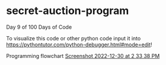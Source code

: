 # secret-auction-program
 Day 9 of 100 Days of Code

To visualize this code or other python code input it into https://pythontutor.com/python-debugger.html#mode=edit!


Programming flowchart
[Screenshot 2022-12-30 at 2 33 38 PM](https://user-images.githubusercontent.com/33384698/210113197-f20a1f80-d1aa-4ec1-9c6f-d30175a72976.png)
